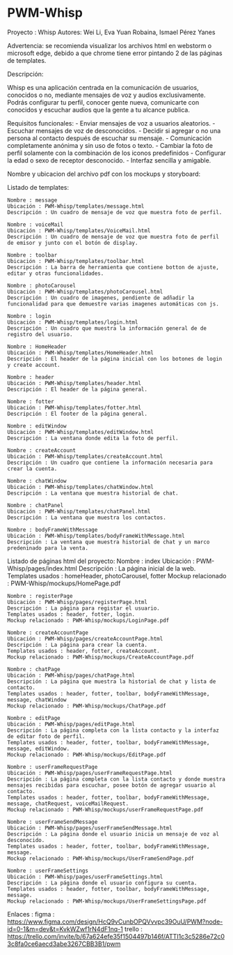 # PWM-Whisp

Proyecto : Whisp
Autores: Wei Li, Eva Yuan Robaina, Ismael Pérez Yanes

Advertencia: se recomienda visualizar los archivos html en webstorm o microsoft edge, debido a que chrome tiene error pintando 2 de las páginas de templates.

Descripción:

Whisp es una aplicación centrada en la comunicación de usuarios, conocidos o no, mediante mensajes de voz y audios exclusivamente.
Podrás configurar tu perfil, conocer gente nueva, comunicarte con conocidos y escuchar audios que la gente a tu alcance publica.

Requisitos funcionales:
    - Enviar mensajes de voz a usuarios aleatorios.
    - Escuchar mensajes de voz de desconocidos.
    - Decidir si agregar o no una persona al contacto después de escuchar su mensaje.
    - Comunicación completamente anónima y sin uso de fotos o texto.
    - Cambiar la foto de perfil solamente con la combinación de los iconos predefinidos
    - Configurar la edad o sexo de receptor desconocido.
    - Interfaz sencilla y amigable.
    

Nombre y ubicacion del archivo pdf con los mockups y storyboard:
    

Listado de templates:

    Nombre : message
    Ubicación : PWM-Whisp/templates/message.html
    Descripción : Un cuadro de mensaje de voz que muestra foto de perfil.    

    Nombre : voiceMail
    Ubicación : PWM-Whisp/templates/VoiceMail.html
    Descripción : Un cuadro de mensaje de voz que muestra foto de perfil de emisor y junto con el botón de display.

    Nombre : toolbar
    Ubicación : PWM-Whisp/templates/toolbar.html
    Descripción : La barra de herramienta que contiene botton de ajuste, editar y otras funcionalidades.

    Nombre : photoCarousel
    Ubicación : PWM-Whisp/templates/photoCarousel.html
    Descripción : Un cuadro de imagenes, pendiente de adñadir la funcionalidad para que demuestre varias imagenes automáticas con js.

    Nombre : login
    Ubicación : PWM-Whisp/templates/login.html
    Descripción : Un cuadro que muestra la información general de de registro del usuario.

    Nombre : HomeHeader
    Ubicación : PWM-Whisp/templates/HomeHeader.html
    Descripción : El header de la página inicial con los botones de login y create account.

    Nombre : header
    Ubicación : PWM-Whisp/templates/header.html
    Descripción : El header de la página general.

    Nombre : fotter
    Ubicación : PWM-Whisp/templates/fotter.html
    Descripción : El footer de la página general.

    Nombre : editWindow
    Ubicación : PWM-Whisp/templates/editWindow.html
    Descripción : La ventana donde edita la foto de perfil.

    Nombre : createAccount
    Ubicación : PWM-Whisp/templates/createAccount.html
    Descripción : Un cuadro que contiene la información necesaria para crear la cuenta.

    Nombre : chatWindow
    Ubicación : PWM-Whisp/templates/chatWindow.html
    Descripción : La ventana que muestra historial de chat.

    Nombre : chatPanel
    Ubicación : PWM-Whisp/templates/chatPanel.html
    Descripción : La ventana que muestra los contactos.

    Nombre : bodyFrameWithMessage
    Ubicación : PWM-Whisp/templates/bodyFrameWithMessage.html
    Descripción : La ventana que muestra historial de chat y un marco predeninado para la venta.

Listado de páginas html del proyecto:
    Nombre : index
    Ubicación : PWM-Whisp/pages/index.html
    Descripción : La página inicial de la web.
    Templates usados : homeHeader, photoCarousel, fotter
    Mockup relacionado : PWM-Whisp/mockups/HomePage.pdf
    
    Nombre : registerPage
    Ubicación : PWM-Whisp/pages/registerPage.html
    Descripción : La página para registar el usuario.
    Templates usados : header, fotter, login.
    Mockup relacionado : PWM-Whisp/mockups/LoginPage.pdf

    Nombre : createAccountPage
    Ubicación : PWM-Whisp/pages/createAccountPage.html
    Descripción : La página para crear la cuenta.
    Templates usados : header, fotter, createAccount.
    Mockup relacionado : PWM-Whisp/mockups/CreateAccountPage.pdf

    Nombre : chatPage
    Ubicación : PWM-Whisp/pages/chatPage.html
    Descripción : La página que muestra la historial de chat y lista de contacto.
    Templates usados : header, fotter, toolbar, bodyFrameWithMessage, message, chatWindow
    Mockup relacionado : PWM-Whisp/mockups/ChatPage.pdf

    Nombre : editPage
    Ubicación : PWM-Whisp/pages/editPage.html
    Descripción : La página completa con la lista contacto y la interfaz de editar foto de perfil. 
    Templates usados : header, fotter, toolbar, bodyFrameWithMessage, message, editWindow.
    Mockup relacionado : PWM-Whisp/mockups/EditPage.pdf

    Nombre : userFrameRequestPage
    Ubicación : PWM-Whisp/pages/userFrameRequestPage.html
    Descripción : La página completa con la lista contacto y donde muestra mensajes recibidas para escuchar, posee botón de agregar usuario al contacto.
    Templates usados : header, fotter, toolbar, bodyFrameWithMessage, message, chatRequest, voiceMailRequest.
    Mockup relacionado : PWM-Whisp/mockups/userFrameRequestPage.pdf

    Nombre : userFrameSendMessage
    Ubicación : PWM-Whisp/pages/userFrameSendMessage.html
    Descripción : La página donde el usuario inicia un mensaje de voz al desconocido.
    Templates usados : header, fotter, toolbar, bodyFrameWithMessage, message.
    Mockup relacionado : PWM-Whisp/mockups/UserFrameSendPage.pdf

    Nombre : userFrameSettings
    Ubicación : PWM-Whisp/pages/userFrameSettings.html
    Descripción : La página donde el usuario configura su cuenta.
    Templates usados : header, fotter, toolbar, bodyFrameWithMessage, message.
    Mockup relacionado : PWM-Whisp/mockups/UserFrameSettingsPage.pdf

Enlaces :
    figma : https://www.figma.com/design/HcQ9vCunbOPQVvvpc39OuU/PWM?node-id=0-1&m=dev&t=KvkWZwf1rN4dF1nq-1
    trello : https://trello.com/invite/b/67a624efe35f1504497b146f/ATTI1c3c5286e72c03c8fa0ce6aecd3abe3267CBB3B1/pwm
